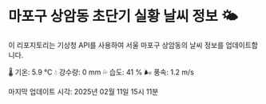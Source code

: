 
# 마포구 상암동 초단기 실황 날씨 정보 🌤️

이 리포지토리는 기상청 API를 사용하여 서울 마포구 상암동의 날씨 정보를 업데이트합니다. 

🌡️ 기온: 5.9 ℃
💧 강수량: 0 mm
💦 습도: 41 %
🌬️ 풍속: 1.2 m/s

마지막 업데이트 시각: 2025년 02월 11일 15시 11분    
